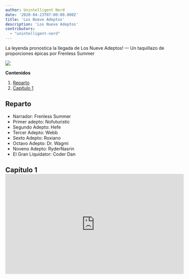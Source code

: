 ```yaml
---
author: Unintelligent Nerd
date: '2020-04-23T07:00:00.000Z'
title: 'Los Nueve Adeptos'
description: 'Los Nueve Adeptos'
contributors:
  - "unintelligent-nerd"
---
```


La leyenda pronostica la llegada de Los Nueve Adeptos! — Un taquillazo de proporciones épicas por Frenless Summer

<div class="headerImageContainer">
<img class="headerImage" src="/the-nine-aadepts/the-nine-aadepts.jpg">
<p class="headerImageText"></p>
</div>

<div class="contentsBox">

**Contenidos**

<ol>
<li><a href=#cast>Reparto</a></li>
<li><a href=#chapter-1>Capítulo 1</a></li>
</ol>

</div>

## Reparto

* Narrador: Frenless Summer
* Primer adepto: Nofuturistic
* Segundo Adepto: Hefe
* Tercer Adepto: Webb
* Sexto Adepto: Roxiano
* Octavo Adepto: Dr. Wagmi
* Noveno Adepto: RyderNasrin
* El Gran Liquidator: Coder Dan

## Capítulo 1 <iframe width="560" height="315" src="https://www.youtube.com/embed/TKsKa58FpSc?start=366" title="YouTube video player" frameborder="0" allow="accelerometer; autoplay; clipboard-write; encrypted-media; gyroscope; picture-in-picture" allowfullscreen mark="crwd-mark"></iframe>



